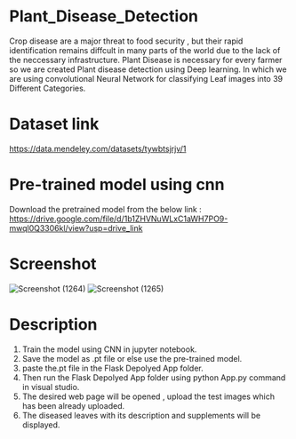 # Plant_Disease_Detection
Crop disease are a major threat to food security , but their rapid identification remains diffcult in many parts of the world due to the lack of the neccessary infrastructure.
Plant Disease is necessary for every farmer so we are created Plant disease detection using Deep learning. In which we are using convolutional Neural Network for classifying Leaf images into 39 Different Categories.

# Dataset link 
https://data.mendeley.com/datasets/tywbtsjrjv/1

# Pre-trained model using cnn
Download the pretrained model from the below link :
https://drive.google.com/file/d/1b1ZHVNuWLxC1aWH7PO9-mwql0Q3306kl/view?usp=drive_link

# Screenshot
![Screenshot (1264)](https://github.com/sravanijatoth02/Plant_Disease_Detection/assets/101631497/79868d8f-289e-4bca-bc93-ff80822c9fb4)
![Screenshot (1265)](https://github.com/sravanijatoth02/Plant_Disease_Detection/assets/101631497/8f225cb9-4d10-4c73-bc63-b1043aebc710)


# Description
1) Train the model using CNN in jupyter notebook.
2) Save the model as .pt file or else use the pre-trained model.
3) paste the.pt file in the Flask Depolyed App folder.
4) Then run the Flask Depolyed App folder using python App.py command in visual studio.
5) The desired web page will be opened , upload the test images which has been already uploaded.
6) The diseased leaves with its description and supplements will be displayed.










